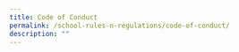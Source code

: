```yaml
---
title: Code of Conduct
permalink: /school-rules-n-regulations/code-of-conduct/
description: ""
---
```


